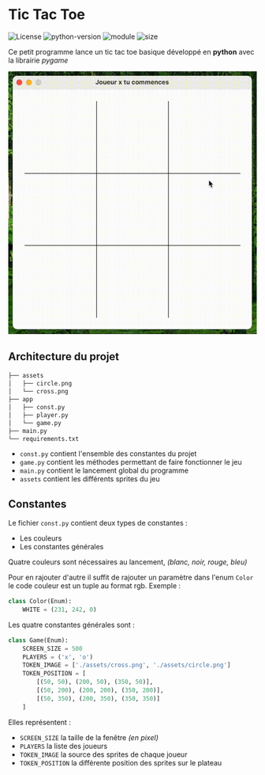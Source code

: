 # Tic Tac Toe

![License](https://img.shields.io/badge/License-MIT-green)
![python-version](https://img.shields.io/badge/Language-Python_v3.9-success)
![module](https://img.shields.io/badge/Librairies-PyGame-critical)
![size](https://img.shields.io/badge/Assets_Size-1.55kB-blue)


Ce petit programme lance un tic tac toe basique développé 
en **python** avec la librairie *pygame*

![demo](./assets/demo.gif)


## Architecture du projet

```
├── assets
│   ├── circle.png
│   └── cross.png
├── app
│   ├── const.py
│   ├── player.py
│   └── game.py
├── main.py
└── requirements.txt
```

- `const.py` contient l'ensemble des constantes du projet
- `game.py` contient les méthodes permettant de faire fonctionner le jeu
- `main.py` contient le lancement global du programme
- `assets` contient les différents sprites du jeu

## Constantes

Le fichier `const.py` contient deux types de constantes :
- Les couleurs
- Les constantes générales

Quatre couleurs sont nécessaires au lancement, *(blanc, noir, rouge, bleu)*

Pour en rajouter d'autre il suffit de rajouter un paramètre dans l'enum `Color`
le code couleur est un tuple au format rgb. Exemple :

```python
class Color(Enum):
    WHITE = (231, 242, 0)
```

Les quatre constantes générales sont :
```python
class Game(Enum):
    SCREEN_SIZE = 500
    PLAYERS = ('x', 'o')
    TOKEN_IMAGE = ['./assets/cross.png', './assets/circle.png']
    TOKEN_POSITION = [
        [(50, 50), (200, 50), (350, 50)],
        [(50, 200), (200, 200), (350, 200)],
        [(50, 350), (200, 350), (350, 350)]
    ]
```

Elles représentent :
- ``SCREEN_SIZE`` la taille de la fenêtre *(en pixel)*
- ``PLAYERS`` la liste des joueurs
- `TOKEN_IMAGE` la source des sprites de chaque joueur
- `TOKEN_POSITION` la différente position des sprites sur le plateau
